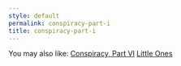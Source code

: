 ```yaml
---
style: default
permalink: conspiracy-part-i
title: conspiracy-part-i
---
```

You may also like:
[Conspiracy, Part VI](http://scp-wiki.net/conspiracy-part-vi)
[Little Ones](http://scp-wiki.net/little-ones)